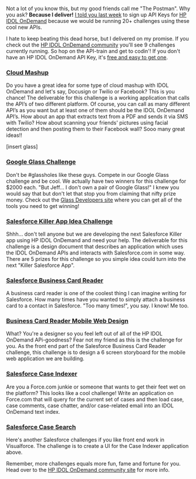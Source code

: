 Not a lot of you know this, but my good friends call me "The Postman". Why you ask? **Because I deliver!** [I told you last week](http://www.topcoder.com/blog/hp-idol-ondemand-250-api-key-sweepstakes/) to sign up API Keys for [HP IDOL OnDemand](http://idolondemand.topcoder.com/) because we would be running 20+ challenges using these cool new APIs.

I hate to keep beating this dead horse, but I delivered on my promise. If you check out the [HP IDOL OnDemand community](http://idolondemand.topcoder.com/) you'll see 9 challenges currently running. So hop on the API-train and get to codin'! If you don't have an HP IDOL OnDemand API Key, it's [free and easy to get one](http://idolondemand.topcoder.com/#registration). 

### [Cloud Mashup](http://www.topcoder.com/challenge-details/30042647/?type=development#.U3Oiuq1dU8M)
Do you have a great idea for some type of cloud mashup with IDOL OnDemand and let's say, Docusign or Twilio or Facebook? This is you chance!  The deliverable for this challenge is a working application that calls the API’s of two different platform. Of course, you can call as many different API’s as you want but at least one of them should be the IDOL OnDemand API’s. How about an app that extracts text from a PDF and sends it via SMS with Twilio? How about scanning your friends' pictures using facial detection and then posting them to their Facebook wall? Sooo many great ideas!!

[insert glass]

### [Google Glass Challenge](http://www.topcoder.com/challenge-details/30042671/?type=development#.U3OkMa1dU8M)
Don't be #glassholes like these guys. Compete in our Google Glass challenge and be cool. We actually have two winners for this challenge for $2000 each. "But Jeff... I don't own a pair of Google Glass!" I knew you would say that but don't let that stop you from claiming that nifty prize money. Check out the [Glass Developers site](https://developers.google.com/glass/) where you can get all of the tools you need to get winning!

### [Salesforce Killer App Idea Challenge](http://www.topcoder.com/challenge-details/30042661/?type=development#.U3Oosq1dU8M)
Shhh... don't tell anyone but we are developing the next Salesforce Killer app using HP IDOL OnDemand and need your help. The deliverable for this challenge is a design document that describes an application which uses the IDOL OnDemand APIs and interacts with Salesforce.com in some way. There are 5 prizes for this challenge so you simple idea could turn into the next "Killer Salesforce App".

### [Salesforce Business Card Reader](http://www.topcoder.com/challenge-details/30042640/?type=development#.U3OnAa1dU8M)
A business card reader is one of the coolest thing I can imagine writing for Salesforce. How many times have you wanted to simply attach a business card to a contact in Salesforce. "Too many times!", you say. I know! Me too.

### [Business Card Reader Mobile Web Design](http://www.topcoder.com/challenge-details/30042395/?type=design#.U3Onoq1dU8M)
What? You're a designer so you feel left out of all of the HP IDOL OnDemand APi-goodness? Fear not my friend as this is the challenge for you. As the front end part of the Salesforce Business Card Reader challenge, this challenge is to design a 6 screen storyboard for the mobile web application we are building. 

### [Salesforce Case Indexer](http://www.topcoder.com/challenge-details/30042332/?type=develop#.U3OfTq1dU8N)
Are you a Force.com junkie or someone that wants to get their feet wet on the platform? This looks like a cool challenge! Write an application on Force.com that will query for the current set of cases and then load case, case comments, case chatter, and/or case-related email into an IDOL OnDemand text index.

### [Salesforce Case Search](http://www.topcoder.com/challenge-details/30042628/?type=development#.U3OetK1dU8M) 
Here's another Salesforce challenges if you like front end work in Visualforce. The challenge is to create a UI for the Case Indexer application above.

Remember, more challenges equals more fun, fame and fortune for you. Head over to the [HP IDOL OnDemand community site](http://idolondemand.topcoder.com/#challenges) for more info.